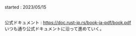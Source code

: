 started : 2023/05/15<br><br>

公式ドキュメント : https://doc.rust-jp.rs/book-ja-pdf/book.pdf<br>
いつも通り公式ドキュメントに沿って進めていく。